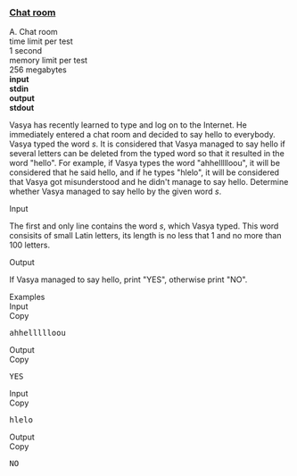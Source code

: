<h3><a href="https://codeforces.com/contest/58/problem/A" target="_blank" rel="noopener noreferrer">Chat room</a></h3>

<div class="header"><div class="title">A. Chat room</div><div class="time-limit"><div class="property-title">time limit per test</div>1 second</div><div class="memory-limit"><div class="property-title">memory limit per test</div>256 megabytes</div><div class="input-file input-standard" style="font-weight: bold"><div class="property-title">input</div>stdin</div><div class="output-file output-standard" style="font-weight: bold"><div class="property-title">output</div>stdout</div></div><div><p>Vasya has recently learned to type and log on to the Internet. He immediately entered a chat room and decided to say hello to everybody. Vasya typed the word <span class="tex-span"><i>s</i></span>. It is considered that Vasya managed to say hello if several letters can be deleted from the typed word so that it resulted in the word "<span class="tex-font-style-tt">hello</span>". For example, if Vasya types the word "<span class="tex-font-style-tt">ahhellllloou</span>", it will be considered that he said hello, and if he types "<span class="tex-font-style-tt">hlelo</span>", it will be considered that Vasya got misunderstood and he didn't manage to say hello. Determine whether Vasya managed to say hello by the given word <span class="tex-span"><i>s</i></span>.</p></div><div class="input-specification"><div class="section-title">Input</div><p>The first and only line contains the word <span class="tex-span"><i>s</i></span>, which Vasya typed. This word consisits of small Latin letters, its length is no less that 1 and no more than 100 letters.</p></div><div class="output-specification"><div class="section-title">Output</div><p>If Vasya managed to say hello, print "<span class="tex-font-style-tt">YES</span>", otherwise print "<span class="tex-font-style-tt">NO</span>".</p></div><div class="sample-tests"><div class="section-title">Examples</div><div class="sample-test"><div class="input"><div class="title">Input<div title="Copy" data-clipboard-target="#id0036685756883759113" id="id0003716247047517218" class="input-output-copier">Copy</div></div><pre id="id0036685756883759113">ahhellllloou<br></pre></div><div class="output"><div class="title">Output<div title="Copy" data-clipboard-target="#id007462259435007575" id="id0025796436728429917" class="input-output-copier">Copy</div></div><pre id="id007462259435007575">YES<br></pre></div><div class="input"><div class="title">Input<div title="Copy" data-clipboard-target="#id0038383598591138623" id="id0017359376523078351" class="input-output-copier">Copy</div></div><pre id="id0038383598591138623">hlelo<br></pre></div><div class="output"><div class="title">Output<div title="Copy" data-clipboard-target="#id0012743633178657565" id="id006254957526970619" class="input-output-copier">Copy</div></div><pre id="id0012743633178657565">NO<br></pre></div></div></div>